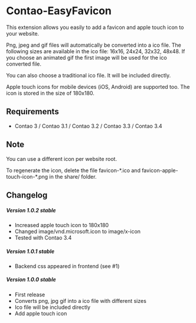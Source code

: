 Contao-EasyFavicon
==============================

This extension allows you easily to add a favicon and apple touch icon to your website.

Png, jpeg and gif files will automatically be converted into a ico file. The following sizes are available in the ico file: 16x16, 24x24, 32x32, 48x48. If you choose an animated gif the first image will be used for the ico converted file.

You can also choose a traditional ico file. It will be included directly.

Apple touch icons for mobile devices (iOS, Android) are supported too. The icon is stored in the size of 180x180.

## Requirements

* Contao 3 / Contao 3.1 / Contao 3.2 / Contao 3.3 / Contao 3.4

## Note

You can use a different icon per website root.

To regenerate the icon, delete the file favicon-\*.ico and favicon-apple-touch-icon-\*.png in the share/ folder.

## Changelog

##### Version 1.0.2 stable

* Increased apple touch icon to 180x180
* Changed image/vnd.microsoft.icon to image/x-icon
* Tested with Contao 3.4

##### Version 1.0.1 stable

* Backend css appeared in frontend (see #1)

##### Version 1.0.0 stable

* First release
* Converts png, jpg gif into a ico file with different sizes
* Ico file will be included directly
* Add apple touch icon